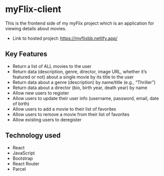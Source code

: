 # myFlix-client

This is the frontend side of my myFlix project which is an application for viewing details about movies.

- Link to hosted project: https://myflixbb.netlify.app/

## Key Features

- Return a list of ALL movies to the user
- Return data (description, genre, director, image URL, whether it’s featured or not) about a single movie by its title to the user
- Return data about a genre (description) by name/title (e.g., “Thriller”)
- Return data about a director (bio, birth year, death year) by name
- Allow new users to register
- Allow users to update their user info (username, password, email, date of birth)
- Allow users to add a movie to their list of favorites
- Allow users to remove a movie from their list of favorites
- Allow existing users to deregister

## Technology used

- React
- JavaScript
- Bootstrap
- React Router
- Parcel
